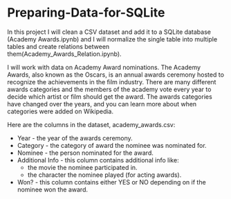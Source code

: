# Preparing-Data-for-SQLite

In this project I will clean a CSV dataset and add it to a SQLite database (Academy Awards.ipynb) and I will normalize the single table into multiple tables and create relations between them(Academy_Awards_Relation.ipynb).

I will work with data on Academy Award nominations. The Academy Awards, also known as the Oscars, is an annual awards ceremony hosted to recognize the achievements in the film industry. There are many different awards categories and the members of the academy vote every year to decide which artist or film should get the award. The awards categories have changed over the years, and you can learn more about when categories were added on Wikipedia.

Here are the columns in the dataset, academy_awards.csv:

  * Year - the year of the awards ceremony.
  * Category - the category of award the nominee was nominated for.
  * Nominee - the person nominated for the award.
  * Additional Info - this column contains additional info like:
    * the movie the nominee participated in.
    * the character the nominee played (for acting awards).
  * Won? - this column contains either YES or NO depending on if the nominee won the award.
  
  

